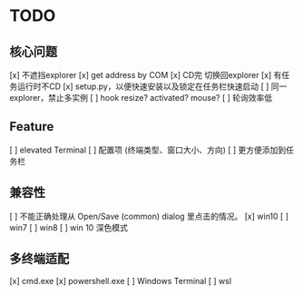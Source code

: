 # TODO

## 核心问题

[x] 不遮挡explorer
[x] get address by COM
[x] CD完 切换回explorer
[x] 有任务运行时不CD
[x] setup.py，以便快速安装以及锁定在任务栏快速启动
[ ] 同一explorer，禁止多实例
[ ] hook resize? activated? mouse? 
[ ] 轮询效率低
 
## Feature

[ ] elevated Terminal
[ ] 配置项 (终端类型、窗口大小、方向)
[ ] 更方便添加到任务栏

## 兼容性

[ ] 不能正确处理从 Open/Save (common) dialog 里点击的情况。
[x] win10
[ ] win7
[ ] win8
[ ] win 10 深色模式
 
## 多终端适配

[x] cmd.exe
[x] powershell.exe
[ ] Windows Terminal
[ ] wsl